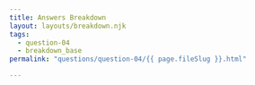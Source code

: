 ```yaml
---
title: Answers Breakdown
layout: layouts/breakdown.njk
tags:
  - question-04
  - breakdown_base
permalink: "questions/question-04/{{ page.fileSlug }}.html"

---
```



